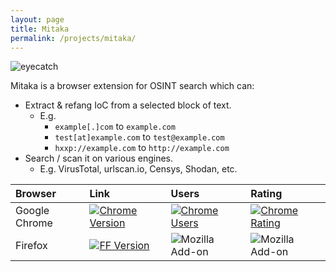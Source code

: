 ```yaml
---
layout: page
title: Mitaka
permalink: /projects/mitaka/
---
```


![eyecatch](https://github.com/ninoseki/mitaka/blob/master/examples/eyecatch.png?raw=true)

Mitaka is a browser extension for OSINT search which can:

- Extract & refang IoC from a selected block of text.
  - E.g.
    - `example[.]com` to `example.com`
    - `test[at]example.com` to `test@example.com`
    - `hxxp://example.com` to `http://example.com`
- Search / scan it on various engines.
  - E.g. VirusTotal, urlscan.io, Censys, Shodan, etc.

| Browser       | Link                                                                                                                                                                                   | Users                                                                                                                                                                                    | Rating                                                                                                                                                                                     |
|:--------------|:---------------------------------------------------------------------------------------------------------------------------------------------------------------------------------------|:-----------------------------------------------------------------------------------------------------------------------------------------------------------------------------------------|:-------------------------------------------------------------------------------------------------------------------------------------------------------------------------------------------|
| Google Chrome | [![Chrome Version](https://img.shields.io/chrome-web-store/v/bfjbejmeoibbdpfdbmbacmefcbannnbg.svg)](https://chrome.google.com/webstore/detail/mitaka/bfjbejmeoibbdpfdbmbacmefcbannnbg) | [![Chrome Users](https://img.shields.io/chrome-web-store/users/bfjbejmeoibbdpfdbmbacmefcbannnbg.svg)](https://chrome.google.com/webstore/detail/mitaka/bfjbejmeoibbdpfdbmbacmefcbannnbg) | [![Chrome Rating](https://img.shields.io/chrome-web-store/rating/bfjbejmeoibbdpfdbmbacmefcbannnbg.svg)](https://chrome.google.com/webstore/detail/mitaka/bfjbejmeoibbdpfdbmbacmefcbannnbg) |
| Firefox       | [![FF Version](https://img.shields.io/amo/v/mitaka.svg)](https://addons.mozilla.org/en-US/firefox/addon/mitaka/)                                                                       | ![Mozilla Add-on](https://img.shields.io/amo/users/mitaka)                                                                                                                               | ![Mozilla Add-on](https://img.shields.io/amo/rating/mitaka)                                                                                                                                |
